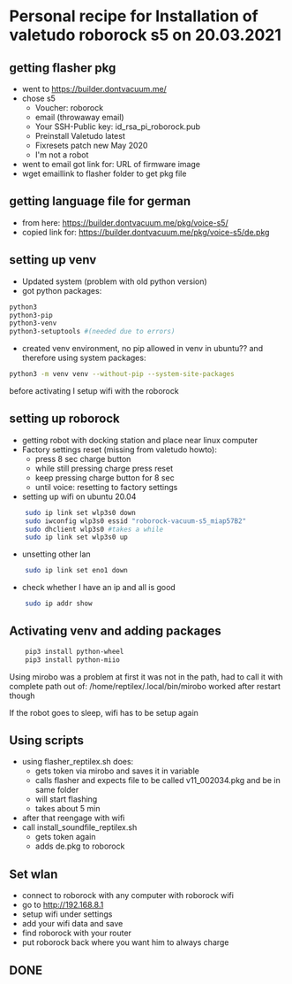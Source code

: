 # Personal recipe for Installation of valetudo roborock s5 on 20.03.2021
## getting flasher pkg
* went to https://builder.dontvacuum.me/
* chose s5
    * Voucher: roborock
    * email (throwaway email)
    * Your SSH-Public key: id_rsa_pi_roborock.pub 
    * Preinstall Valetudo latest
    * Fixresets patch new May 2020 
    * I'm not a robot
* went to email got link for: URL of firmware image
* wget emaillink to flasher folder to get pkg file

## getting language file for german
* from here: https://builder.dontvacuum.me/pkg/voice-s5/
* copied link for: https://builder.dontvacuum.me/pkg/voice-s5/de.pkg

## setting up venv
* Updated system (problem with old python version)
* got python packages:
```sh
python3
python3-pip
python3-venv
python3-setuptools #(needed due to errors)
```
* created venv environment, no pip allowed in venv in ubuntu?? and therefore using system packages: 
```sh
python3 -m venv venv --without-pip --system-site-packages
```
before activating I setup wifi with the roborock

## setting up roborock 
* getting robot with docking station and place near linux computer
* Factory settings reset (missing from valetudo howto): 
    * press 8 sec charge button
    * while still pressing charge press reset
    * keep pressing charge button for 8 sec
    * until voice: resetting to factory settings
* setting up wifi on ubuntu 20.04
```sh
    sudo ip link set wlp3s0 down
    sudo iwconfig wlp3s0 essid "roborock-vacuum-s5_miap57B2"
    sudo dhclient wlp3s0 #takes a while
    sudo ip link set wlp3s0 up
```
* unsetting other lan
```sh
    sudo ip link set eno1 down
```
* check whether I have an ip and all is good
```sh
    sudo ip addr show
```

## Activating venv and adding packages
```sh
    pip3 install python-wheel
    pip3 install python-miio
```
Using mirobo was a problem at first it was not in the path, had to call it with complete path out of: /home/reptilex/.local/bin/mirobo worked after restart though

If the robot goes to sleep, wifi has to be setup again

## Using scripts
* using flasher_reptilex.sh does:
    * gets token via mirobo and saves it in variable
    * calls flasher and expects file to be called v11_002034.pkg and be in same folder
    * will start flashing
    * takes about 5 min
* after that reengage with wifi
* call install_soundfile_reptilex.sh
    * gets token again
    * adds de.pkg to roborock

## Set wlan
* connect to roborock with any computer with roborock wifi
* go to http://192.168.8.1
* setup wifi under settings
* add your wifi data and save
* find roborock with your router
* put roborock back where you want him to always charge

## DONE

